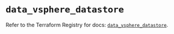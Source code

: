 # `data_vsphere_datastore`

Refer to the Terraform Registry for docs: [`data_vsphere_datastore`](https://registry.terraform.io/providers/hashicorp/vsphere/2.7.0/docs/data-sources/datastore).
